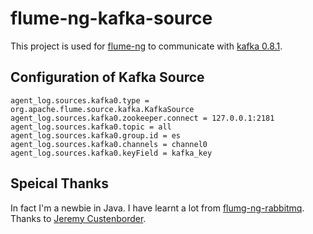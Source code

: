 flume-ng-kafka-source
================

This project is used for [flume-ng](https://github.com/apache/flume) to communicate with [kafka 0.8.1](http://kafka.apache.org/).

Configuration of Kafka Source
----------

    agent_log.sources.kafka0.type = org.apache.flume.source.kafka.KafkaSource
    agent_log.sources.kafka0.zookeeper.connect = 127.0.0.1:2181
    agent_log.sources.kafka0.topic = all
    agent_log.sources.kafka0.group.id = es
    agent_log.sources.kafka0.channels = channel0
    agent_log.sources.kafka0.keyField = kafka_key

Speical Thanks
---------

In fact I'm a newbie in Java. I have learnt a lot from [flumg-ng-rabbitmq](https://github.com/jcustenborder/flume-ng-rabbitmq). Thanks to [Jeremy Custenborder](https://github.com/jcustenborder).

